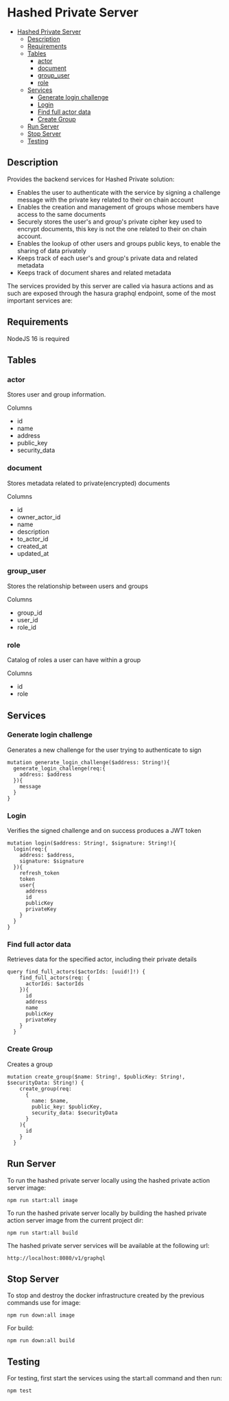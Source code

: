 # Hashed Private Server

- [Hashed Private Server](#hashed-private-server)
  - [Description](#description)
  - [Requirements](#requirements)
  - [Tables](#tables)
    - [actor](#actor)
    - [document](#document)
    - [group\_user](#group_user)
    - [role](#role)
  - [Services](#services)
    - [Generate login challenge](#generate-login-challenge)
    - [Login](#login)
    - [Find full actor data](#find-full-actor-data)
    - [Create Group](#create-group)
  - [Run Server](#run-server)
  - [Stop Server](#stop-server)
  - [Testing](#testing)

## Description

Provides the backend services for Hashed Private solution:

- Enables the user to authenticate with the service by signing a challenge message with the private key related to their on chain account
- Enables the creation and management of groups whose members have access to the same documents
- Securely stores the user's and group's private cipher key used to encrypt documents, this key is not the one related to their on chain account.
- Enables the lookup of other users and groups public keys, to enable the sharing of data privately 
- Keeps track of each user's and group's private data and related metadata
- Keeps track of document shares and related metadata

The services provided by this server are called via hasura actions and as such are exposed through the hasura graphql endpoint, some of the most important services are:

## Requirements

NodeJS 16 is required

## Tables

### actor

Stores user and group information.

Columns

- id
- name
- address
- public_key
- security_data

### document

Stores metadata related to private(encrypted) documents

Columns

- id
- owner_actor_id
- name
- description
- to_actor_id
- created_at
- updated_at

### group_user

Stores the relationship between users and groups

Columns

- group_id
- user_id
- role_id

### role

Catalog of roles a user can have within a group

Columns

- id
- role


## Services

### Generate login challenge

Generates a new challenge for the user trying to authenticate to sign
```
mutation generate_login_challenge($address: String!){
  generate_login_challenge(req:{
    address: $address
  }){
    message
  }
}
```

### Login

Verifies the signed challenge and on success produces a JWT token
```
mutation login($address: String!, $signature: String!){
  login(req:{
    address: $address,
    signature: $signature
  }){
    refresh_token
    token	
    user{
      address
      id
      publicKey
      privateKey
    }
  }
}
```

### Find full actor data

Retrieves data for the specified actor, including their private details
```
query find_full_actors($actorIds: [uuid!]!) {
    find_full_actors(req: {
      actorIds: $actorIds
    }){
      id
      address
      name
      publicKey
      privateKey
    }
  }
```

### Create Group

Creates a group
```
mutation create_group($name: String!, $publicKey: String!, $securityData: String!) {
    create_group(req: 
      {
        name: $name,
        public_key: $publicKey,
        security_data: $securityData
      }
    ){
      id
    }
  }
```

## Run Server

To run the hashed private server locally using the hashed private action server image:

`npm run start:all image`

To run the hashed private server locally by building the hashed private action server image from the current project dir:

`npm run start:all build`

The hashed private server services will be available at the following url:

`http://localhost:8080/v1/graphql`

## Stop Server

To stop and destroy the docker infrastructure created by the previous commands use for image:

`npm run down:all image`

For build:

`npm run down:all build`

## Testing

For testing, first start the services using the start:all command and then run:

`npm test`




